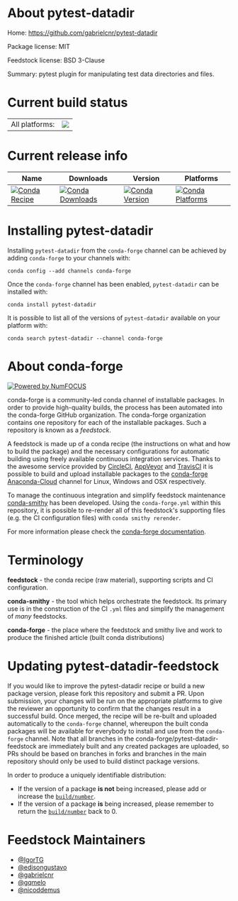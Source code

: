 About pytest-datadir
====================

Home: https://github.com/gabrielcnr/pytest-datadir

Package license: MIT

Feedstock license: BSD 3-Clause

Summary: pytest plugin for manipulating test data directories and files.



Current build status
====================


<table><tr><td>All platforms:</td>
    <td>
      <a href="https://dev.azure.com/conda-forge/feedstock-builds/_build/latest?definitionId=3268&branchName=master">
        <img src="https://dev.azure.com/conda-forge/feedstock-builds/_apis/build/status/pytest-datadir-feedstock?branchName=master">
      </a>
    </td>
  </tr>
</table>

Current release info
====================

| Name | Downloads | Version | Platforms |
| --- | --- | --- | --- |
| [![Conda Recipe](https://img.shields.io/badge/recipe-pytest--datadir-green.svg)](https://anaconda.org/conda-forge/pytest-datadir) | [![Conda Downloads](https://img.shields.io/conda/dn/conda-forge/pytest-datadir.svg)](https://anaconda.org/conda-forge/pytest-datadir) | [![Conda Version](https://img.shields.io/conda/vn/conda-forge/pytest-datadir.svg)](https://anaconda.org/conda-forge/pytest-datadir) | [![Conda Platforms](https://img.shields.io/conda/pn/conda-forge/pytest-datadir.svg)](https://anaconda.org/conda-forge/pytest-datadir) |

Installing pytest-datadir
=========================

Installing `pytest-datadir` from the `conda-forge` channel can be achieved by adding `conda-forge` to your channels with:

```
conda config --add channels conda-forge
```

Once the `conda-forge` channel has been enabled, `pytest-datadir` can be installed with:

```
conda install pytest-datadir
```

It is possible to list all of the versions of `pytest-datadir` available on your platform with:

```
conda search pytest-datadir --channel conda-forge
```


About conda-forge
=================

[![Powered by NumFOCUS](https://img.shields.io/badge/powered%20by-NumFOCUS-orange.svg?style=flat&colorA=E1523D&colorB=007D8A)](http://numfocus.org)

conda-forge is a community-led conda channel of installable packages.
In order to provide high-quality builds, the process has been automated into the
conda-forge GitHub organization. The conda-forge organization contains one repository
for each of the installable packages. Such a repository is known as a *feedstock*.

A feedstock is made up of a conda recipe (the instructions on what and how to build
the package) and the necessary configurations for automatic building using freely
available continuous integration services. Thanks to the awesome service provided by
[CircleCI](https://circleci.com/), [AppVeyor](https://www.appveyor.com/)
and [TravisCI](https://travis-ci.org/) it is possible to build and upload installable
packages to the [conda-forge](https://anaconda.org/conda-forge)
[Anaconda-Cloud](https://anaconda.org/) channel for Linux, Windows and OSX respectively.

To manage the continuous integration and simplify feedstock maintenance
[conda-smithy](https://github.com/conda-forge/conda-smithy) has been developed.
Using the ``conda-forge.yml`` within this repository, it is possible to re-render all of
this feedstock's supporting files (e.g. the CI configuration files) with ``conda smithy rerender``.

For more information please check the [conda-forge documentation](https://conda-forge.org/docs/).

Terminology
===========

**feedstock** - the conda recipe (raw material), supporting scripts and CI configuration.

**conda-smithy** - the tool which helps orchestrate the feedstock.
                   Its primary use is in the construction of the CI ``.yml`` files
                   and simplify the management of *many* feedstocks.

**conda-forge** - the place where the feedstock and smithy live and work to
                  produce the finished article (built conda distributions)


Updating pytest-datadir-feedstock
=================================

If you would like to improve the pytest-datadir recipe or build a new
package version, please fork this repository and submit a PR. Upon submission,
your changes will be run on the appropriate platforms to give the reviewer an
opportunity to confirm that the changes result in a successful build. Once
merged, the recipe will be re-built and uploaded automatically to the
`conda-forge` channel, whereupon the built conda packages will be available for
everybody to install and use from the `conda-forge` channel.
Note that all branches in the conda-forge/pytest-datadir-feedstock are
immediately built and any created packages are uploaded, so PRs should be based
on branches in forks and branches in the main repository should only be used to
build distinct package versions.

In order to produce a uniquely identifiable distribution:
 * If the version of a package **is not** being increased, please add or increase
   the [``build/number``](https://conda.io/docs/user-guide/tasks/build-packages/define-metadata.html#build-number-and-string).
 * If the version of a package **is** being increased, please remember to return
   the [``build/number``](https://conda.io/docs/user-guide/tasks/build-packages/define-metadata.html#build-number-and-string)
   back to 0.

Feedstock Maintainers
=====================

* [@IgorTG](https://github.com/IgorTG/)
* [@edisongustavo](https://github.com/edisongustavo/)
* [@gabrielcnr](https://github.com/gabrielcnr/)
* [@gqmelo](https://github.com/gqmelo/)
* [@nicoddemus](https://github.com/nicoddemus/)

